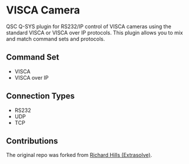 # VISCA Camera
QSC Q-SYS plugin for RS232/IP control of VISCA cameras using the standard VISCA or VISCA over IP protocols. This plugin allows you to mix and match command sets and protocols. 

## Command Set
* VISCA
* VISCA over IP

## Connection Types
* RS232
* UDP
* TCP

## Contributions
The original repo was forked from [Richard Hills (Extrasolve)](https://bitbucket.org/Extrasolve/visca_ip).
